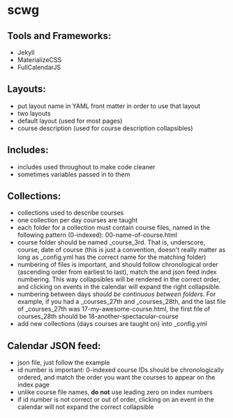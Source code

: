 # scwg

## Tools and Frameworks:
- Jekyll
- MaterializeCSS
- FullCalendarJS

## Layouts:
- put layout name in YAML front matter in order to use that layout
- two layouts
- default layout (used for most pages)
- course description (used for course description collapsibles)

## Includes:
- includes used throughout to make code cleaner
- sometimes variables passed in to them

## Collections:
- collections used to describe courses
- one collection per day courses are taught
- each folder for a collection must contain course files, named in the following pattern (0-indexed): 00-name-of-course.html
- course folder should be named \_course_3rd. That is, underscore, course, date of course (this is just a convention, doesn't really matter as long as \_config.yml has the correct name for the matching folder)
- numbering of files is important, and should follow chronological order (ascending order from earliest to last), match the and json feed index numbering. This way collapsibles will be rendered in the correct order, and clicking on events in the calendar will expand the right collapsible.
- numbering between days _should be continuous between folders_. For example, if you had a \_courses_27th and \_courses_28th, and the last file of \_courses_27th was 17-my-awesome-course.html, the first file of courses_28th should be 18-another-spectacular-course
- add new collections (days courses are taught on) into \_config.yml

## Calendar JSON feed:
- json file, just follow the example
- id number is important: 0-indexed course IDs should be chronologically ordered, and match the order you want the courses to appear on the index page
- unlike course file names, __do not__ use leading zero on index numbers
- if id number is not correct or out of order, clicking on an event in the calendar will not expand the correct collapsible

